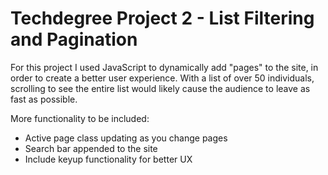 # Techdegree Project 2 - List Filtering and Pagination

For this project I used JavaScript to dynamically add "pages" to the site, in order to create a better user experience. 
With a list of over 50 individuals, scrolling to see the entire list would likely cause the audience to leave as fast 
as possible. 

More functionality to be included:
- Active page class updating as you change pages
- Search bar appended to the site
- Include keyup functionality for better UX
